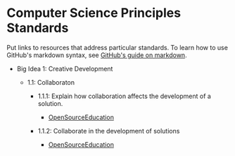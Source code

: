 # Computer Science Principles Standards
Put links to resources that address particular standards. To learn how to use GitHub's markdown syntax, see [GitHub's guide on markdown](https://guides.github.com/features/mastering-markdown/).

* Big Idea 1: Creative Development

    * 1.1: Collaboraton

        * 1.1.1: Explain how collaboration affects the development of a solution.
            * [OpenSourceEducation](opensourceducation.md)

        * 1.1.2: Collaborate in the development of solutions
            * [OpenSourceEducation](opensourceducation.md)
